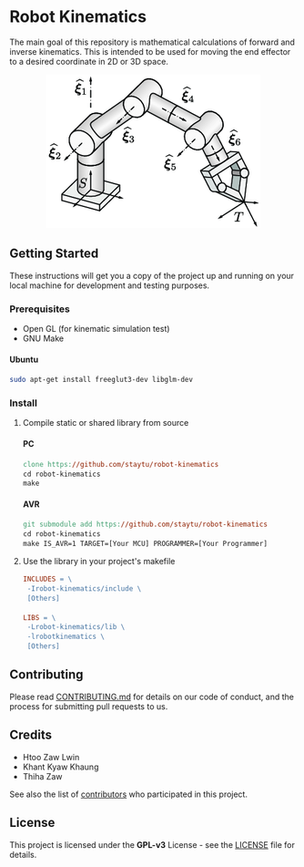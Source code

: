 # Robot Kinematics

The main goal of this repository is mathematical calculations of forward and inverse kinematics. This is intended to be used for moving the end effector to a desired coordinate in 2D or 3D space. 

<p align="center"><img src="./doc/robot-arm-kinematic1.png" alt="Robot arm kinematic geometry"></img></p>

## Getting Started

These instructions will get you a copy of the project up and running on your local machine for development and testing purposes.

### Prerequisites

- Open GL (for kinematic simulation test)
- GNU Make

#### Ubuntu

```bash
sudo apt-get install freeglut3-dev libglm-dev
```

### Install

1. Compile static or shared library from source

   #### PC

   ```makefile
   clone https://github.com/staytu/robot-kinematics
   cd robot-kinematics
   make
   ```

   #### AVR

   ```makefile
   git submodule add https://github.com/staytu/robot-kinematics
   cd robot-kinematics
   make IS_AVR=1 TARGET=[Your MCU] PROGRAMMER=[Your Programmer]
   ```

2. Use the library in your project's makefile

   ```makefile
   INCLUDES = \
   	-Irobot-kinematics/include \
   	[Others]
   
   LIBS = \
   	-Lrobot-kinematics/lib \
   	-lrobotkinematics \
   	[Others]
   ```

## Contributing

Please read [CONTRIBUTING.md](https://github.com/staytu/robot-kinematics/blob/master/CONTRIBUTING.md) for details on our code of conduct, and the process for submitting pull requests to us.

## Credits

- Htoo Zaw Lwin
- Khant Kyaw Khaung
- Thiha Zaw

See also the list of [contributors](https://github.com/staytu/robot-kinematics/graphs/contributors) who participated in this project.

## License

This project is licensed under the **GPL-v3** License - see the [LICENSE](https://github.com/staytu/robot-kinematics/blob/master/LICENSE) file for details.
